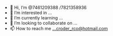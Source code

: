 - 👋 Hi, I’m @7461209388 /7821358936
- 👀 I’m interested in ...
- 🌱 I’m currently learning ...
- 💞️ I’m looking to collaborate on ...
- 📫 How to reach me ...croder_rco@hotmail.com

<!---
croder_rco@hotmail.com 7461209388/7821358936 is a ✨ special ✨ repository because its `README.md` (this file) appears on your GitHub profile.
You can click the Preview link to take a look at your changes.
--->
